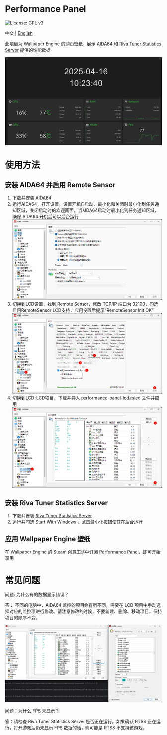# Performance Panel

[![License: GPL v3](https://img.shields.io/badge/License-GPLv3-blue.svg)](https://www.gnu.org/licenses/gpl-3.0)

中文 | [English](./README-EN.md)

此项目为 Wallpaper Engine 的网页壁纸，展示 [AIDA64](https://www.aida64.com/downloads) 和 [Riva Tuner Statistics Server](https://www.guru3d.com/download/rtss-rivatuner-statistics-server-download/) 提供的性能数据

<img src="./assets/screenshot.png" alt="screenshot">

# 使用方法

## 安装 AIDA64 并启用 Remote Sensor

1. 下载并安装 [AIDA64](https://www.aida64.com/downloads)
2. 运行AIDA64，打开设置，设置开机自启动、最小化和关闭时最小化到任务通知区域，关闭启动时的欢迎画面，当AIDA64启动时最小化到任务通知区域，确保 AIDA64 开机后可以后台运行
   <img src="./assets/aida64-zh-1.png" alt="">
3. 切换到LCD设置，找到 Remote Sensor，修改 TCP/IP 端口为 32100，勾选启用RemoteSensor LCD支持，应用设置后提示“RemoteSensor Init OK”
   <img src="./assets/aida64-zh-2.png" alt="">
4. 切换到LCD-LCD项目，下载并导入 [performance-panel-lcd.rslcd](./public/performance-panel-lcd.rslcd) 文件并应用
   <img src="./assets/aida64-zh-3.png" alt="">

## 安装 Riva Tuner Statistics Server

1. 下载并安装 [Riva Tuner Statistics Server](https://www.guru3d.com/download/rtss-rivatuner-statistics-server-download/)
2. 运行并勾选 Start With Windows ，点击最小化按钮使其在后台运行

## 应用 Wallpaper Engine 壁纸

在 Wallpaper Engine 的 Steam 创意工坊中订阅 [Performance Panel](https://steamcommunity.com/sharedfiles/filedetails/?id=3464821056)，即可开始享用

# 常见问题

问题: 为什么有的数据显示错误？

答： 不同的电脑中，AIDA64 监控的项目会有所不同，需要在 LCD 项目中手动选择对应的监控项进行修改。请注意修改的时候，不要新建、删除、移动项目，保持项目的顺序不变。

<img src="./assets/aida64-zh-4.png" />

问题：为什么 FPS 未显示？

答：请检查 Riva Tuner Statistics Server 是否正在运行。如果确认 RTSS 正在运行，打开游戏后仍未显示 FPS 数据的话，则可能是 RTSS 不支持该游戏。
